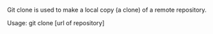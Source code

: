 Git clone is used to make a local copy (a clone) of a remote repository.

Usage: git clone [url of repository]
